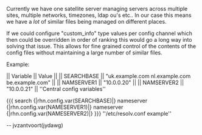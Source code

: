 Currently we have one satellite server managing servers across multiple sites, multiple networks, timezones, ldap ou's etc.. In our case this means we have a *lot* of similar files being managed on different places.

If we could configure "custom_info" type values per config channel which then could be overridden in order of ranking this would go a long way into solving that issue. This allows for fine grained control of the contents of the config files without maintaining a large number of similar files.

Example:

|| Variable || Value ||
|| SEARCHBASE || "uk.example.com nl.example.com be.example.com" ||
|| NAMSERVER1 || "10.0.0.20" ||
|| NAMSERVER2 || "10.0.0.21" ||
''Central config variables''

{{{
search {|rhn.config.var(SEARCHBASE)|}
nameserver {|rhn.config.var(NAMESERVER1)|}
nameserver {|rhn.config.var(NAMESERVER2)|}
}}}
''/etc/resolv.conf example''

-- jvzantvoort(jydawg) 